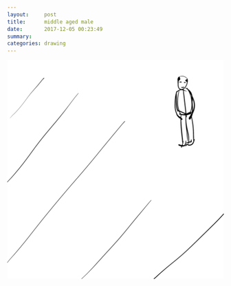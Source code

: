 ```yaml
---
layout:     post
title:      middle aged male
date:       2017-12-05 00:23:49
summary:    
categories: drawing
---
```

![middle aged male](/images/diary/middle-aged-male.png "S.Y.")
